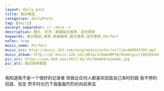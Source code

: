 ```yaml
---
layout: daily_post
title: 每日精选
categories: dailyPosts
tag: [daily]
excerpt_separator: <!--more-->
description: 图片、文字、歌曲每日推荐，定时更新
keywords: 每日精选,推荐,歌曲推荐,图文推荐,定时更新,Perfect
noToc: true
music_name: Perfect
music_src: http://music.163.com/song/media/outer/url?id=460043703.mp3
music_album: http://p2.music.126.net/ARJwzJcDmmd0PYArKnmGCg==/18810444929762432.jpg
pic_src: https://ooo.0o0.ooo/2017/10/19/59e8047a2e4eb.jpg
pic_alt: 每日推荐美图
---
```


我知道我不是一个很好的记录者
但我比任何人都喜欢回首自己来时的路
我不停的回首、驻足
然手时光仍下我轰轰烈烈的向前奔去